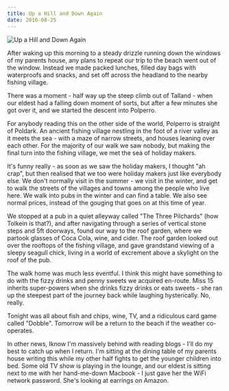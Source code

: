 ```yaml
---
title: Up a Hill and Down Again
date: 2016-08-25
---
```


![Up a Hill and Down Again](https://source.unsplash.com/hopX_jpVtRM/1600x900)

After waking up this morning to a steady drizzle running down the windows of my parents house, any plans to repeat our trip to the beach went out of the window. Instead we made packed lunches, filled day bags with waterproofs and snacks, and set off across the headland to the nearby fishing village.

There was a moment - half way up the steep climb out of Talland - when our eldest had a falling down moment of sorts, but after a few minutes she got over it, and we started the descent into Polperro.

For anybody reading this on the other side of the world, Polperro is straight of Poldark. An ancient fishing village nestling in the foot of a river valley as it meets the sea - with a maze of narrow streets, and houses leaning over each other. For the majority of our walk we saw nobody, but making the final turn into the fishing village, we met the sea of holiday makers.

It's funny really - as soon as we saw the holiday makers, I thought "ah crap", but then realised that we too were holiday makers just like everybody else. We don't normally visit in the summer - we visit in the winter, and get to walk the streets of the villages and towns among the people who live here. We walk into pubs in the winter and can find a table. We also see normal prices, instead of the gouging that goes on at this time of year.

We stopped at a pub in a quiet alleyway called "The Three Pilchards" (how Tolkein is that?), and after navigating through a series of vertical stone steps and 5ft doorways, found our way to the roof garden, where we partook glasses of Coca Cola, wine, and cider. The roof garden looked out over the rooftops of the fishing village, and gave grandstand viewing of a sleepy seagull chick, living in a world of excrement above a skylight on the roof of the pub.

The walk home was much less eventful. I think this might have something to do with the fizzy drinks and penny sweets we acquired en-route. Miss 15 inherits super-powers when she drinks fizzy drinks or eats sweets - she ran up the steepest part of the journey back while laughing hysterically. No, really.

Tonight was all about fish and chips, wine, TV, and a ridiculous card game called "Dobble". Tomorrow will be a return to the beach if the weather co-operates.

In other news, Iknow I'm massively behind with reading blogs - I'll do my best to catch up when I return. I'm sitting at the dining table of my parents house writing this while my other half fights to get the younger children into bed. Some old TV show is playing in the lounge, and our eldest is sitting next to me with her hand-me-down Macbook - I just gave her the WiFi network password. She's looking at earrings on Amazon.